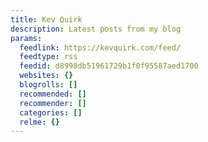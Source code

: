 ```yaml
---
title: Kev Quirk
description: Latest posts from my blog
params:
  feedlink: https://kevquirk.com/feed/
  feedtype: rss
  feedid: d8998db51961729b1f0f95587aed1700
  websites: {}
  blogrolls: []
  recommended: []
  recommender: []
  categories: []
  relme: {}
---
```

